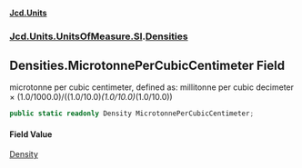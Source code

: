 #### [Jcd.Units](index.md 'index')
### [Jcd.Units.UnitsOfMeasure.SI](Jcd.Units.UnitsOfMeasure.SI.md 'Jcd.Units.UnitsOfMeasure.SI').[Densities](Densities.md 'Jcd.Units.UnitsOfMeasure.SI.Densities')

## Densities.MicrotonnePerCubicCentimeter Field

microtonne per cubic centimeter, defined as: millitonne per cubic decimeter × (1.0/1000.0)/((1.0/10.0)*(1.0/10.0)*(1.0/10.0))

```csharp
public static readonly Density MicrotonnePerCubicCentimeter;
```

#### Field Value
[Density](Density.md 'Jcd.Units.UnitTypes.Density')